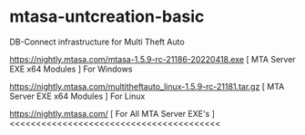 # mtasa-untcreation-basic
DB-Connect infrastructure for Multi Theft Auto
>>>>>>>>>>>>>>>>>>>>>>>>>>>>>>>>>>>>>>>
https://nightly.mtasa.com/mtasa-1.5.9-rc-21186-20220418.exe [ MTA Server EXE x64 Modules ] For Windows

https://nightly.mtasa.com/multitheftauto_linux-1.5.9-rc-21181.tar.gz [ MTA Server EXE x64 Modules ] For Linux

https://nightly.mtasa.com/ [ For All MTA Server EXE's ]
<<<<<<<<<<<<<<<<<<<<<<<<<<<<<<<<<<<<<<<<
